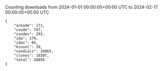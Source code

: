 
Counting downloads from 2024-01-01 00:00:00+00:00 UTC to 2024-02-17 00:00:00+00:00 UTC

```
{
    "arkode": 171,
    "cvode": 747,
    "cvodes": 293,
    "ida": 179,
    "idas": 65,
    "kinsol": 39,
    "sundials": 16965,
    "clones": 10397,
    "total": 28856
}
```
